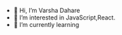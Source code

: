 - 👋 Hi, I’m Varsha Dahare
- 👀 I’m interested in JavaScript,React.
- 🌱 I’m currently learning 
<!---
varshaDahare/varshaDahare is a ✨ special ✨ repository because its `README.md` (this file) appears on your GitHub profile.
You can click the Preview link to take a look at your changes.
--->
